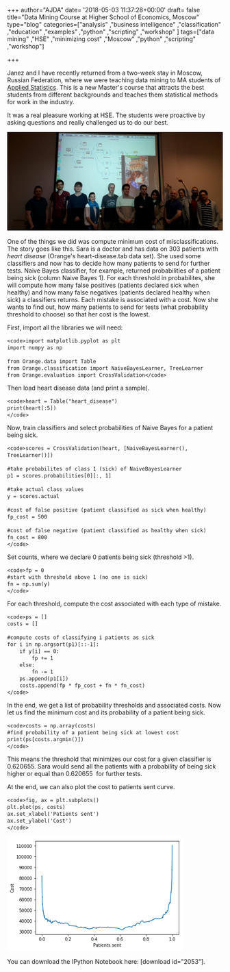 +++
author="AJDA"
date= '2018-05-03 11:37:28+00:00'
draft= false
title="Data Mining Course at Higher School of Economics, Moscow"
type="blog"
categories=["analysis" ,"business intelligence" ,"classification" ,"education" ,"examples"  ,"python" ,"scripting" ,"workshop" ]
tags=["data mining" ,"HSE" ,"minimizing cost" ,"Moscow" ,"python" ,"scripting" ,"workshop"]

+++

Janez and I have recently returned from a two-week stay in Moscow, Russian Federation, where we were teaching data mining to MA students of [Applied Statistics](https://www.hse.ru/en/ma/sna/). This is a new Master's course that attracts the best students from different backgrounds and teaches them statistical methods for work in the industry.

It was a real pleasure working at HSE. The students were proactive by asking questions and really challenged us to do our best.

[![](/images/2018/05/20180420_213316.jpg)
](https://blog.biolab.si/wp-content/uploads/2018/05/20180420_213316.jpg)

One of the things we did was compute minimum cost of misclassifications. The story goes like this. Sara is a doctor and has data on 303 patients with _heart disease_ (Orange's heart-disease.tab data set). She used some classifiers and now has to decide how many patients to send for further tests. Naive Bayes classifier, for example, returned probabilities of a patient being sick (column Naive Bayes 1). For each threshold in probabilites, she will compute how many false positives (patients declared sick when healthy) and how many false negatives (patients declared healthy when sick) a classifiers returns. Each mistake is associated with a cost. Now she wants to find out, how many patients to send for tests (what probability threshold to choose) so that her cost is the lowest.

First, import all the libraries we will need:

    
    <code>import matplotlib.pyplot as plt
    import numpy as np
    
    from Orange.data import Table
    from Orange.classification import NaiveBayesLearner, TreeLearner
    from Orange.evaluation import CrossValidation</code>


Then load heart disease data (and print a sample).

    
    <code>heart = Table("heart_disease")
    print(heart[:5])
    </code>


Now, train classifiers and select probabilities of Naive Bayes for a patient being sick.

    
    <code>scores = CrossValidation(heart, [NaiveBayesLearner(), TreeLearner()])
    
    #take probabilites of class 1 (sick) of NaiveBayesLearner
    p1 = scores.probabilities[0][:, 1]
    
    #take actual class values
    y = scores.actual
    
    #cost of false positive (patient classified as sick when healthy)
    fp_cost = 500
    
    #cost of false negative (patient classified as healthy when sick)
    fn_cost = 800
    </code>


Set counts, where we declare 0 patients being sick (threshold >1).

    
    <code>fp = 0
    #start with threshold above 1 (no one is sick)
    fn = np.sum(y)
    </code>


For each threshold, compute the cost associated with each type of mistake.

    
    <code>ps = []
    costs = []
    
    #compute costs of classifying i patients as sick
    for i in np.argsort(p1)[::-1]:
        if y[i] == 0:
            fp += 1
        else:
            fn -= 1
        ps.append(p1[i])
        costs.append(fp * fp_cost + fn * fn_cost)
    </code>


In the end, we get a list of probability thresholds and associated costs. Now let us find the minimum cost and its probability of a patient being sick.

    
    <code>costs = np.array(costs)
    #find probability of a patient being sick at lowest cost
    print(ps[costs.argmin()])
    </code>


This means the threshold that minimizes our cost for a given classifier is 0.620655. Sara would send all the patients with a probability of being sick higher or equal than 0.620655  for further tests.

At the end, we can also plot the cost to patients sent curve.

    
    <code>fig, ax = plt.subplots()
    plt.plot(ps, costs)
    ax.set_xlabel('Patients sent')
    ax.set_ylabel('Cost')
    </code>


[![](/images/2018/05/image-1.png)
](https://blog.biolab.si/wp-content/uploads/2018/05/image-1.png)

You can download the IPython Notebook here: [download id="2053"].
